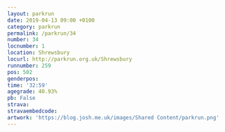 ```yaml
---
layout: parkrun
date: 2019-04-13 09:00 +0100
category: parkrun
permalink: /parkrun/34
number: 34
locnumber: 1
location: Shrewsbury
locurl: http://parkrun.org.uk/Shrewsbury
runnumber: 259
pos: 502
genderpos: 
time: '32:59'
agegrade: 40.93%
pb: False
strava: 
stravaembedcode:
artwork: 'https://blog.josh.me.uk/images/Shared Content/parkrun.png'
---
```

